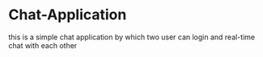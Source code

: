 # Chat-Application
this is a simple chat application by which two user can login and real-time chat with each other
